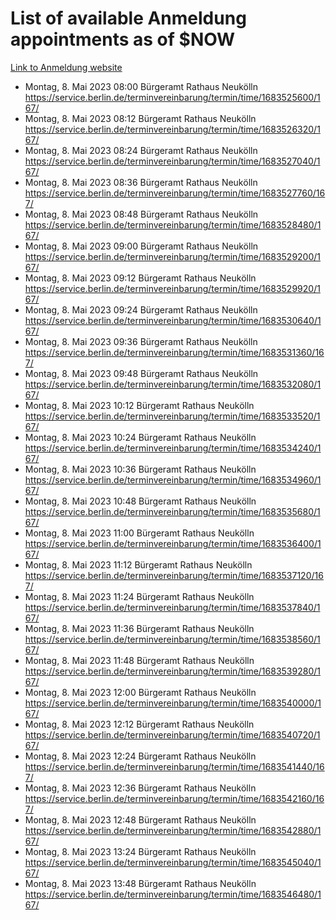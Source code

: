 # List of available Anmeldung appointments as of $NOW
[Link to Anmeldung website](https://service.berlin.de/terminvereinbarung/termin/tag.php?termin=1&anliegen[]=120686&dienstleisterlist=122210,122217,327316,122219,327312,122227,327314,122231,327346,122243,327348,122254,122252,329742,122260,329745,122262,329748,122271,327278,122273,327274,122277,327276,330436,122280,327294,122282,327290,122284,327292,122291,327270,122285,327266,122286,327264,122296,327268,150230,329760,122297,327286,122294,327284,122312,329763,122314,329775,122304,327330,122311,327334,122309,327332,317869,122281,327352,122279,329772,122283,122276,327324,122274,327326,122267,329766,122246,327318,122251,327320,122257,327322,122208,327298,122226,327300&herkunft=http%3A%2F%2Fservice.berlin.de%2Fdienstleistung%2F120686%2F)
- Montag, 8. Mai 2023 08:00 Bürgeramt Rathaus Neukölln https://service.berlin.de/terminvereinbarung/termin/time/1683525600/167/
- Montag, 8. Mai 2023 08:12 Bürgeramt Rathaus Neukölln https://service.berlin.de/terminvereinbarung/termin/time/1683526320/167/
- Montag, 8. Mai 2023 08:24 Bürgeramt Rathaus Neukölln https://service.berlin.de/terminvereinbarung/termin/time/1683527040/167/
- Montag, 8. Mai 2023 08:36 Bürgeramt Rathaus Neukölln https://service.berlin.de/terminvereinbarung/termin/time/1683527760/167/
- Montag, 8. Mai 2023 08:48 Bürgeramt Rathaus Neukölln https://service.berlin.de/terminvereinbarung/termin/time/1683528480/167/
- Montag, 8. Mai 2023 09:00 Bürgeramt Rathaus Neukölln https://service.berlin.de/terminvereinbarung/termin/time/1683529200/167/
- Montag, 8. Mai 2023 09:12 Bürgeramt Rathaus Neukölln https://service.berlin.de/terminvereinbarung/termin/time/1683529920/167/
- Montag, 8. Mai 2023 09:24 Bürgeramt Rathaus Neukölln https://service.berlin.de/terminvereinbarung/termin/time/1683530640/167/
- Montag, 8. Mai 2023 09:36 Bürgeramt Rathaus Neukölln https://service.berlin.de/terminvereinbarung/termin/time/1683531360/167/
- Montag, 8. Mai 2023 09:48 Bürgeramt Rathaus Neukölln https://service.berlin.de/terminvereinbarung/termin/time/1683532080/167/
- Montag, 8. Mai 2023 10:12 Bürgeramt Rathaus Neukölln https://service.berlin.de/terminvereinbarung/termin/time/1683533520/167/
- Montag, 8. Mai 2023 10:24 Bürgeramt Rathaus Neukölln https://service.berlin.de/terminvereinbarung/termin/time/1683534240/167/
- Montag, 8. Mai 2023 10:36 Bürgeramt Rathaus Neukölln https://service.berlin.de/terminvereinbarung/termin/time/1683534960/167/
- Montag, 8. Mai 2023 10:48 Bürgeramt Rathaus Neukölln https://service.berlin.de/terminvereinbarung/termin/time/1683535680/167/
- Montag, 8. Mai 2023 11:00 Bürgeramt Rathaus Neukölln https://service.berlin.de/terminvereinbarung/termin/time/1683536400/167/
- Montag, 8. Mai 2023 11:12 Bürgeramt Rathaus Neukölln https://service.berlin.de/terminvereinbarung/termin/time/1683537120/167/
- Montag, 8. Mai 2023 11:24 Bürgeramt Rathaus Neukölln https://service.berlin.de/terminvereinbarung/termin/time/1683537840/167/
- Montag, 8. Mai 2023 11:36 Bürgeramt Rathaus Neukölln https://service.berlin.de/terminvereinbarung/termin/time/1683538560/167/
- Montag, 8. Mai 2023 11:48 Bürgeramt Rathaus Neukölln https://service.berlin.de/terminvereinbarung/termin/time/1683539280/167/
- Montag, 8. Mai 2023 12:00 Bürgeramt Rathaus Neukölln https://service.berlin.de/terminvereinbarung/termin/time/1683540000/167/
- Montag, 8. Mai 2023 12:12 Bürgeramt Rathaus Neukölln https://service.berlin.de/terminvereinbarung/termin/time/1683540720/167/
- Montag, 8. Mai 2023 12:24 Bürgeramt Rathaus Neukölln https://service.berlin.de/terminvereinbarung/termin/time/1683541440/167/
- Montag, 8. Mai 2023 12:36 Bürgeramt Rathaus Neukölln https://service.berlin.de/terminvereinbarung/termin/time/1683542160/167/
- Montag, 8. Mai 2023 12:48 Bürgeramt Rathaus Neukölln https://service.berlin.de/terminvereinbarung/termin/time/1683542880/167/
- Montag, 8. Mai 2023 13:24 Bürgeramt Rathaus Neukölln https://service.berlin.de/terminvereinbarung/termin/time/1683545040/167/
- Montag, 8. Mai 2023 13:48 Bürgeramt Rathaus Neukölln https://service.berlin.de/terminvereinbarung/termin/time/1683546480/167/
